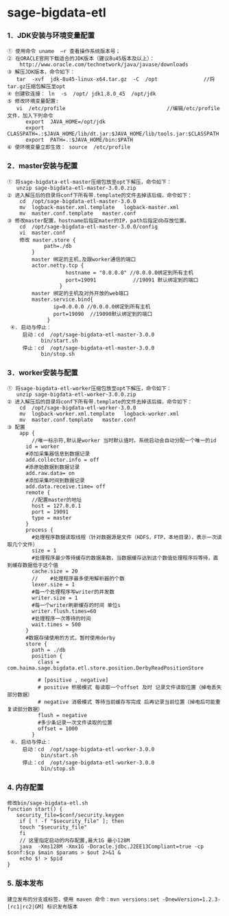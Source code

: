 # sage-bigdata-etl   

### 1．JDK安装与环境变量配置
    ① 使用命令 uname  –r 查看操作系统版本号；  
    ② 在ORACLE官网下载适合的JDK版本（建议8u45版本及以上）：  
        http://www.oracle.com/technetwork/java/javase/downloads  
    ③ 解压JDK版本，命令如下：  
       tar  -xvf  jdk-8u45-linux-x64.tar.gz  -C  /opt               //将tar.gz压缩包解压至opt  
    ④ 创建软连接： ln  -s  /opt/ jdk1.8.0_45  /opt/jdk  
    ⑤ 修改环境变量配置:  
       vi  /etc/profile                                 //编辑/etc/profile文件，加入下列命令  
          export  JAVA_HOME=/opt/jdk  
          export  CLASSPATH=.:$JAVA_HOME/lib/dt.jar:$JAVA_HOME/lib/tools.jar:$CLASSPATH  
          export  PATH=.:$JAVA_HOME/bin:$PATH  
    ⑥ 使环境变量立即生效： source  /etc/profile  

### 2．master安装与配置  
    ① 将sage-bigdata-etl-master压缩包放至opt下解压，命令如下：  
       unzip sage-bigdata-etl-master-3.0.0.zip  
    ② 进入解压后的目录将conf下所有带.template的文件去掉该后缀，命令如下：  
        cd  /opt/sage-bigdata-etl-master-3.0.0  
        mv  logback-master.xml.template   logback-master.xml  
        mv  master.conf.template   master.conf  
    ③ 修改master配置，hostname后指定mater的IP，path后指定db存放位置。  
        cd  /opt/sage-bigdata-etl-master-3.0.0/config  
        vi  master.conf  
        修改 master.store {  
                path=./db  
            }  
            master 绑定的主机,及跟worker通信的端口  
            actor.netty.tcp {  
                       hostname = "0.0.0.0" //0.0.0.0绑定到所有主机  
                       port=19091            //19091 默认绑定到的端口  
                     }  
            master 绑定的主机及对外开放的web端口  
            master.service.bind{  
                   ip=0.0.0.0 //0.0.0.0绑定到所有主机  
                   port=19090  //19090默认绑定到的端口  
                 }  
     ④. 启动与停止：  
         启动：cd  /opt/sage-bigdata-etl-master-3.0.0  
               bin/start.sh  
         停止：cd  /opt/sage-bigdata-etl-master-3.0.0  
               bin/stop.sh  

### 3．worker安装与配置
    ① 将sage-bigdata-etl-worker压缩包放至opt下解压，命令如下：  
       unzip sage-bigdata-etl-worker-3.0.0.zip  
    ② 进入解压后的目录将conf下所有带.template的文件去掉该后缀，命令如下：  
        cd  /opt/sage-bigdata-etl-worker-3.0.0  
        mv  logback-worker.xml.template   logback-worker.xml  
        mv  master.conf.template   master.conf  
    ③ 配置  
        app {  
            //唯一标示符,默认是worker 当时默认值时。系统启动会自动分配一个唯一的id  
          id = worker  
          #添加采集器信息到数据记录  
          add.collector.info = off  
          #添原始数据到数据记录  
          add.raw.data= on  
          #添加采集时间到数据记录  
          add.data.receive.time= off  
          remote {  
            //配置master的地址  
            host = 127.0.0.1  
            port = 19091  
            type = master  
          }
          process {  
            #处理程序数据读取线程（针对数据源是文件（HDFS，FTP，本地目录），表示一次读取几个文件）  
            size = 1  
            #处理程序最少等待缓存的数据条数，当数据缓存达到这个数值处理程序将等待，直到缓存数据低于这个值  
            cache.size = 20  
            //    #处理程序最多使用解析器的个数  
            lexer.size = 1  
            #每一个处理程序写writer的并发数  
            writer.size = 1  
            #每一个writer刷新缓存的时间 单位s  
            writer.flush.times=60  
            #处理程序一次等待的时间  
            wait.times = 500  
          }  
          #数据存储使用的方式，暂时使用derby  
          store {  
            path = ./db  
            position {  
              class = com.haima.sage.bigdata.etl.store.position.DerbyReadPositionStore  

              # [positive , negative]  
              # positive 积极模式 每读取一个offset 及时 记录文件读取位置（掉电丢失部分数据）  
              # negative 消极模式 等待当前缓存写完成 后再记录当前位置（掉电后可能重复读部分数据）  
              flush = negative  
              #多少条记录一次文件读取的位置  
              offset = 1000  
            }  
     ④. 启动与停止：  
         启动：cd  /opt/sage-bigdata-etl-worker-3.0.0  
               bin/start.sh  
         停止：cd  /opt/sage-bigdata-etl-worker-3.0.0  
               bin/stop.sh  

### 4. 内存配置  
    修改bin/sage-bigdata-etl.sh  
    function start() {  
       security_file=$conf/security.keygen  
        if [ ! -f "$security_file" ]; then  
        touch "$security_file"  
        fi 
        // 这里指定启动的内存配置,最大1G 最小128M  
        java  -Xms128M -Xmx1G -Doracle.jdbc.J2EE13Compliant=true -cp $conf:$cp $main $params > $out 2>&1 &  
        echo $! > $pid  
    }  

### 5. 版本发布  
    建立发布的分支或标签，使用 maven 命令：mvn versions:set -DnewVersion=1.2.3-[rc1|rc2|GM] 标识发布版本  